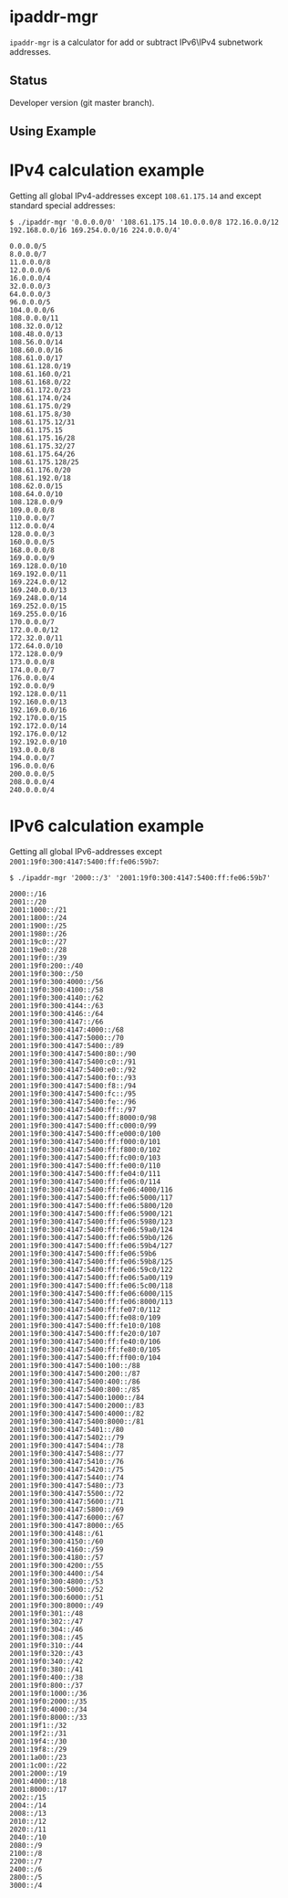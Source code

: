 ipaddr-mgr
==========

``ipaddr-mgr`` is a calculator for add or subtract IPv6\IPv4 subnetwork
addresses.


Status
------

Developer version (git master branch).


Using Example
-------------

IPv4 calculation example
========================

Getting all global IPv4-addresses except ``108.61.175.14`` and except standard
special addresses:

    $ ./ipaddr-mgr '0.0.0.0/0' '108.61.175.14 10.0.0.0/8 172.16.0.0/12 192.168.0.0/16 169.254.0.0/16 224.0.0.0/4'
    
    0.0.0.0/5
    8.0.0.0/7
    11.0.0.0/8
    12.0.0.0/6
    16.0.0.0/4
    32.0.0.0/3
    64.0.0.0/3
    96.0.0.0/5
    104.0.0.0/6
    108.0.0.0/11
    108.32.0.0/12
    108.48.0.0/13
    108.56.0.0/14
    108.60.0.0/16
    108.61.0.0/17
    108.61.128.0/19
    108.61.160.0/21
    108.61.168.0/22
    108.61.172.0/23
    108.61.174.0/24
    108.61.175.0/29
    108.61.175.8/30
    108.61.175.12/31
    108.61.175.15
    108.61.175.16/28
    108.61.175.32/27
    108.61.175.64/26
    108.61.175.128/25
    108.61.176.0/20
    108.61.192.0/18
    108.62.0.0/15
    108.64.0.0/10
    108.128.0.0/9
    109.0.0.0/8
    110.0.0.0/7
    112.0.0.0/4
    128.0.0.0/3
    160.0.0.0/5
    168.0.0.0/8
    169.0.0.0/9
    169.128.0.0/10
    169.192.0.0/11
    169.224.0.0/12
    169.240.0.0/13
    169.248.0.0/14
    169.252.0.0/15
    169.255.0.0/16
    170.0.0.0/7
    172.0.0.0/12
    172.32.0.0/11
    172.64.0.0/10
    172.128.0.0/9
    173.0.0.0/8
    174.0.0.0/7
    176.0.0.0/4
    192.0.0.0/9
    192.128.0.0/11
    192.160.0.0/13
    192.169.0.0/16
    192.170.0.0/15
    192.172.0.0/14
    192.176.0.0/12
    192.192.0.0/10
    193.0.0.0/8
    194.0.0.0/7
    196.0.0.0/6
    200.0.0.0/5
    208.0.0.0/4
    240.0.0.0/4

IPv6 calculation example
========================

Getting all global IPv6-addresses except ``2001:19f0:300:4147:5400:ff:fe06:59b7``:

    $ ./ipaddr-mgr '2000::/3' '2001:19f0:300:4147:5400:ff:fe06:59b7'
    
    2000::/16
    2001::/20
    2001:1000::/21
    2001:1800::/24
    2001:1900::/25
    2001:1980::/26
    2001:19c0::/27
    2001:19e0::/28
    2001:19f0::/39
    2001:19f0:200::/40
    2001:19f0:300::/50
    2001:19f0:300:4000::/56
    2001:19f0:300:4100::/58
    2001:19f0:300:4140::/62
    2001:19f0:300:4144::/63
    2001:19f0:300:4146::/64
    2001:19f0:300:4147::/66
    2001:19f0:300:4147:4000::/68
    2001:19f0:300:4147:5000::/70
    2001:19f0:300:4147:5400::/89
    2001:19f0:300:4147:5400:80::/90
    2001:19f0:300:4147:5400:c0::/91
    2001:19f0:300:4147:5400:e0::/92
    2001:19f0:300:4147:5400:f0::/93
    2001:19f0:300:4147:5400:f8::/94
    2001:19f0:300:4147:5400:fc::/95
    2001:19f0:300:4147:5400:fe::/96
    2001:19f0:300:4147:5400:ff::/97
    2001:19f0:300:4147:5400:ff:8000:0/98
    2001:19f0:300:4147:5400:ff:c000:0/99
    2001:19f0:300:4147:5400:ff:e000:0/100
    2001:19f0:300:4147:5400:ff:f000:0/101
    2001:19f0:300:4147:5400:ff:f800:0/102
    2001:19f0:300:4147:5400:ff:fc00:0/103
    2001:19f0:300:4147:5400:ff:fe00:0/110
    2001:19f0:300:4147:5400:ff:fe04:0/111
    2001:19f0:300:4147:5400:ff:fe06:0/114
    2001:19f0:300:4147:5400:ff:fe06:4000/116
    2001:19f0:300:4147:5400:ff:fe06:5000/117
    2001:19f0:300:4147:5400:ff:fe06:5800/120
    2001:19f0:300:4147:5400:ff:fe06:5900/121
    2001:19f0:300:4147:5400:ff:fe06:5980/123
    2001:19f0:300:4147:5400:ff:fe06:59a0/124
    2001:19f0:300:4147:5400:ff:fe06:59b0/126
    2001:19f0:300:4147:5400:ff:fe06:59b4/127
    2001:19f0:300:4147:5400:ff:fe06:59b6
    2001:19f0:300:4147:5400:ff:fe06:59b8/125
    2001:19f0:300:4147:5400:ff:fe06:59c0/122
    2001:19f0:300:4147:5400:ff:fe06:5a00/119
    2001:19f0:300:4147:5400:ff:fe06:5c00/118
    2001:19f0:300:4147:5400:ff:fe06:6000/115
    2001:19f0:300:4147:5400:ff:fe06:8000/113
    2001:19f0:300:4147:5400:ff:fe07:0/112
    2001:19f0:300:4147:5400:ff:fe08:0/109
    2001:19f0:300:4147:5400:ff:fe10:0/108
    2001:19f0:300:4147:5400:ff:fe20:0/107
    2001:19f0:300:4147:5400:ff:fe40:0/106
    2001:19f0:300:4147:5400:ff:fe80:0/105
    2001:19f0:300:4147:5400:ff:ff00:0/104
    2001:19f0:300:4147:5400:100::/88
    2001:19f0:300:4147:5400:200::/87
    2001:19f0:300:4147:5400:400::/86
    2001:19f0:300:4147:5400:800::/85
    2001:19f0:300:4147:5400:1000::/84
    2001:19f0:300:4147:5400:2000::/83
    2001:19f0:300:4147:5400:4000::/82
    2001:19f0:300:4147:5400:8000::/81
    2001:19f0:300:4147:5401::/80
    2001:19f0:300:4147:5402::/79
    2001:19f0:300:4147:5404::/78
    2001:19f0:300:4147:5408::/77
    2001:19f0:300:4147:5410::/76
    2001:19f0:300:4147:5420::/75
    2001:19f0:300:4147:5440::/74
    2001:19f0:300:4147:5480::/73
    2001:19f0:300:4147:5500::/72
    2001:19f0:300:4147:5600::/71
    2001:19f0:300:4147:5800::/69
    2001:19f0:300:4147:6000::/67
    2001:19f0:300:4147:8000::/65
    2001:19f0:300:4148::/61
    2001:19f0:300:4150::/60
    2001:19f0:300:4160::/59
    2001:19f0:300:4180::/57
    2001:19f0:300:4200::/55
    2001:19f0:300:4400::/54
    2001:19f0:300:4800::/53
    2001:19f0:300:5000::/52
    2001:19f0:300:6000::/51
    2001:19f0:300:8000::/49
    2001:19f0:301::/48
    2001:19f0:302::/47
    2001:19f0:304::/46
    2001:19f0:308::/45
    2001:19f0:310::/44
    2001:19f0:320::/43
    2001:19f0:340::/42
    2001:19f0:380::/41
    2001:19f0:400::/38
    2001:19f0:800::/37
    2001:19f0:1000::/36
    2001:19f0:2000::/35
    2001:19f0:4000::/34
    2001:19f0:8000::/33
    2001:19f1::/32
    2001:19f2::/31
    2001:19f4::/30
    2001:19f8::/29
    2001:1a00::/23
    2001:1c00::/22
    2001:2000::/19
    2001:4000::/18
    2001:8000::/17
    2002::/15
    2004::/14
    2008::/13
    2010::/12
    2020::/11
    2040::/10
    2080::/9
    2100::/8
    2200::/7
    2400::/6
    2800::/5
    3000::/4
